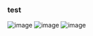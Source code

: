 ### test 
![image](https://github.com/dokjafan/dokjafan/assets/133806604/7420bc15-4ea5-406b-a72f-c088c44bf232)
![image](https://github.com/dokjafan/dokjafan/assets/133806604/1e561973-70d2-4777-bb7d-de8dc0913a28)
![image]([https://github.com/dokjafan/dokjafan/assets/133806604/39e5bf9a-3c7c-4f08-b731-04477c6e8227](https://64.media.tumblr.com/7ca7e0d6bf27ad6ad05592730f68849c/b23a268ba700b565-4e/s100x200/38dcccd31393dc1595d226118a1e1ceceac4c8ff.gifv)https://64.media.tumblr.com/7ca7e0d6bf27ad6ad05592730f68849c/b23a268ba700b565-4e/s100x200/38dcccd31393dc1595d226118a1e1ceceac4c8ff.gifv)




